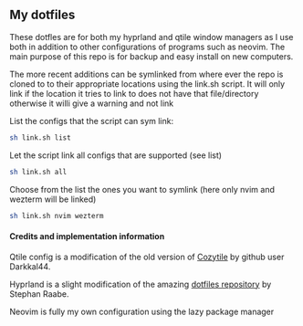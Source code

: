 ## My dotfiles

These dotfles are for both my hyprland and qtile window managers as I use both in addition to other configurations of programs such as neovim. The main purpose of this repo is for backup and easy install on new computers.

The more recent additions can be symlinked from where ever the repo is cloned to to their appropriate locations using the link.sh script. It will only link if the location it tries to link to does not have that file/directory otherwise it willi give a warning and not link

List the configs that the script can sym link:
```bash
sh link.sh list
```

Let the script link all configs that are supported (see list) 
```bash
sh link.sh all
```

Choose from the list the ones you want to symlink (here only nvim and wezterm will be linked)
```bash
sh link.sh nvim wezterm  
```


#### Credits and implementation information
Qtile config is a modification of the old version of [Cozytile](https://github.com/Darkkal44/CozyTile) by github user Darkkal44.

Hyprland is a slight modification of the amazing [dotfiles repository](https://gitlab.com/stephan-raabe/dotfiles) by Stephan Raabe.

Neovim is fully my own configuration using the lazy package manager
